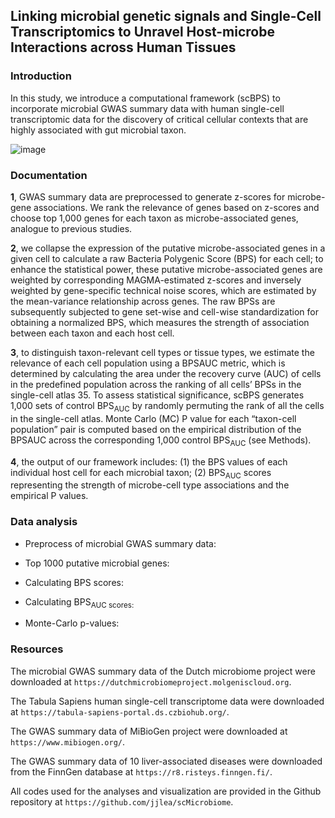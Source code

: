 ## Linking microbial genetic signals and Single-Cell Transcriptomics to Unravel Host-microbe Interactions across Human Tissues



### Introduction

In this study, we introduce a computational framework (scBPS) to incorporate microbial GWAS summary data with human single-cell transcriptomic data for the discovery of critical cellular contexts that are highly associated with gut microbial taxon. 

![image](https://github.com/jjlea/scMicrobiome/assets/73264824/77cbab3f-4ca5-445f-87c8-0d3bbedf4d9d)


### Documentation

**1**, GWAS summary data are preprocessed to generate z-scores for microbe-gene associations. We rank the relevance of genes based on z-scores and choose top 1,000 genes for each taxon as microbe-associated genes, analogue to previous studies. 

**2**, we collapse the expression of the putative microbe-associated genes in a given cell to calculate a raw Bacteria Polygenic Score (BPS) for each cell; to enhance the statistical power, these putative microbe-associated genes are weighted by corresponding MAGMA-estimated z-scores and inversely weighted by gene-specific technical noise scores, which are estimated by the mean-variance relationship across genes. The raw BPSs are subsequently subjected to gene set-wise and cell-wise standardization for obtaining a normalized BPS, which measures the strength of association between each taxon and each host cell. 

**3**, to distinguish taxon-relevant cell types or tissue types, we estimate the relevance of each cell population using a BPSAUC metric, which is determined by calculating the area under the recovery curve (AUC) of cells in the predefined population across the ranking of all cells’ BPSs in the single-cell atlas 35. To assess statistical significance, scBPS generates 1,000 sets of control BPS<sub>AUC</sub> by randomly permuting the rank of all the cells in the single-cell atlas. Monte Carlo (MC) P value for each “taxon-cell population” pair is computed based on the empirical distribution of the BPSAUC across the corresponding 1,000 control BPS<sub>AUC</sub> (see Methods). 

**4**, the output of our framework includes: (1) the BPS values of each individual host cell for each microbial taxon; (2) BPS<sub>AUC</sub> scores representing the strength of microbe-cell type associations and the empirical P values. 


### Data analysis

- Preprocess of microbial GWAS summary data:



- Top 1000 putative microbial genes:



- Calculating BPS scores:



- Calculating BPS<sub>AUC</ub> scores:



- Monte-Carlo p-values:






### Resources

The microbial GWAS summary data of the Dutch microbiome project were downloaded at `https://dutchmicrobiomeproject.molgeniscloud.org`. 

The Tabula Sapiens human single-cell transcriptome data were downloaded at `https://tabula-sapiens-portal.ds.czbiohub.org/`. 

The GWAS summary data of MiBioGen project were downloaded at `https://www.mibiogen.org/`. 

The GWAS summary data of 10 liver-associated diseases were downloaded from the FinnGen database at `https://r8.risteys.finngen.fi/`. 

All codes used for the analyses and visualization are provided in the Github repository at `https://github.com/jjlea/scMicrobiome`. 




